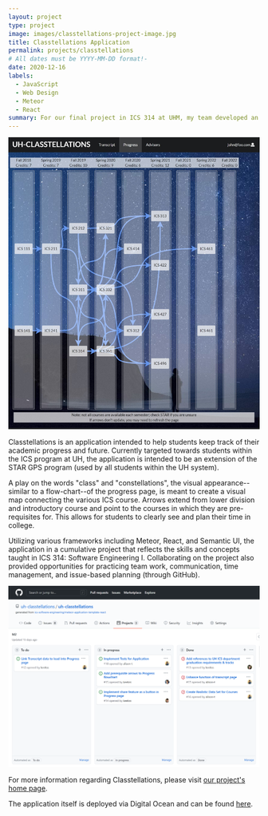 ```yaml
---
layout: project
type: project
image: images/classtellations-project-image.jpg
title: Classtellations Application
permalink: projects/classtellations
# All dates must be YYYY-MM-DD format!-
date: 2020-12-16
labels:
  - JavaScript
  - Web Design
  - Meteor
  - React
summary: For our final project in ICS 314 at UHM, my team developed an application for a flow-chart inspired view of academic progress.
---
```


<img class="ui medium left floated rounded image" src="../images/classtellations-progress-page.jpg">

Classtellations is an application intended to help students keep track of their academic progress and future. Currently targeted towards students within the ICS program at UH, the application is intended to be an extension of the STAR GPS program (used by all students within the UH system).

A play on the words "class" and "constellations", the visual appearance--similar to a flow-chart--of the progress page, is meant to create a visual map connecting the various ICS course. Arrows extend from lower division and introductory course and point to the courses in which they are pre-requisites for. This allows for students to clearly see and plan their time in college.

Utilizing various frameworks including Meteor, React, and Semantic UI, the application in a cumulative project that reflects the skills and concepts taught in ICS 314: Software Engineering I. Collaborating on the project also provided opportunities for practicing team work, communication, time management, and issue-based planning (through GitHub).

<img class="ui medium right floated rounded image" src="../images/github-issues.png">

For more information regarding Classtellations, please visit [our project's home page](https://uh-classtellations.github.io/).

The application itself is deployed via Digital Ocean and can be found [here](https://classtellations.xyz/#/).


